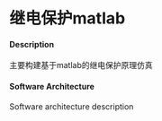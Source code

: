 # 继电保护matlab

#### Description
主要构建基于matlab的继电保护原理仿真

#### Software Architecture
Software architecture description

